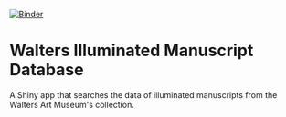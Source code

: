 [![Binder](https://mybinder.org/badge.svg)](https://mybinder.org/v2/gh/mimnagh/wimb/master?urlpath=shiny/)

# Walters Illuminated Manuscript Database

A Shiny app that searches the data of illuminated manuscripts from the Walters Art Museum's collection.
